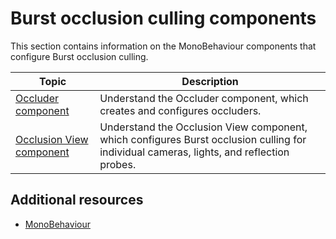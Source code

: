# Burst occlusion culling components

This section contains information on the MonoBehaviour components that configure Burst occlusion culling.

| **Topic**                                                                        | **Description**                                                                                                                          |
| -------------------------------------------------------------------------------- | ---------------------------------------------------------------------------------------------------------------------------------------- |
| [Occluder component](burst-occlusion-culling-components-occluder.md)             | Understand the Occluder component, which creates and configures occluders.                                                               |
| [Occlusion View component](burst-occlusion-culling-components-occlusion-view.md) | Understand the Occlusion View component, which configures Burst occlusion culling for individual cameras, lights, and reflection probes. |

## Additional resources

- [MonoBehaviour](xref:class-MonoBehaviour)
